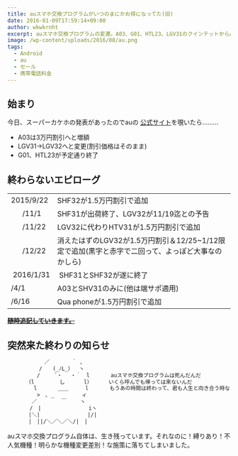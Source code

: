 ```yaml
---
title: auスマホ交換プログラムがいつのまにかお得になってた(旧)
date: 2016-01-09T17:59:14+09:00
author: wkwkrnht
excerpt: auスマホ交換プログラムの変遷。A03、G01、HTL23、LGV31のクインテットからA03、LGV32へのコンビへの変更から物語は始まる。
image: /wp-content/uploads/2016/08/au.png
tags:
  - Android
  - au
  - セール
  - 携帯電話料金
---
```

## 始まり

今日、スーパーカケホの発表があったのでauの [公式サイト](http://www.au.kddi.com/mobile/campaign/sp-change-pg/)を覗いたら………
  * A03は3万円割引へと増額
  * LGV31→LGV32へと変更(割引価格はそのまま)
  * G01、HTL23が予定通り終了

## 終わらないエピローグ

<table>
    <tbody>
        <tr>
            <td>
                2015/9/22
            </td>
            <td>
                SHF32が1.5万円割引で追加
            </td>
        </tr>
        <tr>
            <td>
                      /11/1
            </td>
            <td>
                SHF31が出荷終了、LGV32が11/19迄との予告
            </td>
        </tr>
        <tr>
            <td>
                      /11/22
            </td>
            <td>
                LGV32に代わりHTV31が1.5万円割引で追加
            </td>
        </tr>
        <tr>
            <td>
                      /12/22
            </td>
            <td>
                消えたはずのLGV32が1.5万円割引＆12/25~1/12限定で追加(黒字と赤字で二回って、よっぽど大事なのかしら)
            </td>
        </tr>
        <tr>
            <td>
                 2016/1/31
            </td>
            <td>
                 SHF31とSHF32が遂に終了
            </td>
        </tr>
        <tr>
            <td>
                /4/1
            </td>
            <td>
                A03とSHV31のみに(他は端サポ適用)
            </td>
        </tr>
        <tr>
            <td>
                /6/16
            </td>
            <td>
                Qua phoneが1.5万円割引で追加
            </td>
        </tr>
    </tbody>
</table>

<del datetime="2016-10-01T14:06:48+00:00"><span style="text-decoration: underline;"><strong>随時追記していきます。</strong></span></del>

## 突然来た終わりの知らせ

~~~ txt
　　　     　／ 　　　 ｀ ､
　　　　　　/　　(_ﾉL_）　 ヽ
　　　　　 /　　 ´・　 ・｀　l　　　　auスマホ交換プログラムは死んだんだ
　　　　（l 　 　　 し　　　 l）　　　 いくら呼んでも帰っては来ないんだ
　　　　　l　　　　＿＿　　  l　　　　もうあの時間は終わって、君も人生と向き合う時なんだ
　　　　　 >　､ _ 　　　　 ィ
　　　　 ／　 　　　￣　　 ヽ
　　 　 /　|　　　　　　　　　iヽ
　　　　|＼|　　　　　　　　　|/|
　　　　|　||/＼／＼／＼/|　|
~~~
auスマホ交換プログラム自体は、生き残っています。それなのに！縛りあり！不人気機種！明らかな機種変更差別！な施策に落ちてしまいました。